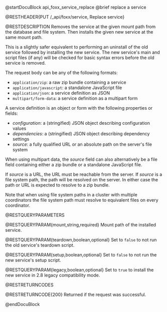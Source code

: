 @startDocuBlock api_foxx_service_replace
@brief replace a service

@RESTHEADER{PUT /_api/foxx/service, Replace service}

@RESTDESCRIPTION
Removes the service at the given mount path from the database and file system.
Then installs the given new service at the same mount path.

This is a slightly safer equivalent to performing an uninstall of the old service
followed by installing the new service. The new service's main and script files
(if any) will be checked for basic syntax errors before the old service is removed.

The request body can be any of the following formats:

- `application/zip`: a raw zip bundle containing a service
- `application/javascript`: a standalone JavaScript file
- `application/json`: a service definition as JSON
- `multipart/form-data`: a service definition as a multipart form

A service definition is an object or form with the following properties or fields:

- *configuration*: a (stringified) JSON object describing configuration values
- *dependencies*: a (stringified) JSON object describing dependency settings
- *source*: a fully qualified URL or an absolute path on the server's file system

When using multipart data, the *source* field can also alternatively be a file field
containing either a zip bundle or a standalone JavaScript file.

If *source* is a URL, the URL must be reachable from the server.
If *source* is a file system path, the path will be resolved on the server.
In either case the path or URL is expected to resolve to a zip bundle.

Note that when using file system paths in a cluster with multiple coordinators
the file system path must resolve to equivalent files on every coordinator.

@RESTQUERYPARAMETERS

@RESTQUERYPARAM{mount,string,required}
Mount path of the installed service.

@RESTQUERYPARAM{teardown,boolean,optional}
Set to `false` to not run the old service's teardown script.

@RESTQUERYPARAM{setup,boolean,optional}
Set to `false` to not run the new service's setup script.

@RESTQUERYPARAM{legacy,boolean,optional}
Set to `true` to install the new service in 2.8 legacy compatibility mode.

@RESTRETURNCODES

@RESTRETURNCODE{200}
Returned if the request was successful.

@endDocuBlock
